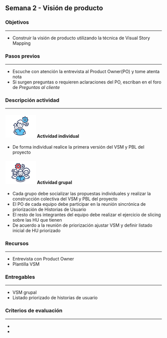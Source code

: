
## Semana 2 - Visión de producto

### Objetivos

---
* Construir la visión de producto utilizando la técnica de Visual Story Mapping

### Pasos previos

---
* Escuche con atención la entrevista al Product Owner(PO) y tome atenta nota
* Si surgen preguntas o requieren aclaraciones del PO, escriban en el foro de *Preguntas al cliente*

### Descripción actividad

---
#### ![](./../../assets/images/individuo.png) Actividad individual

* De forma individual realice la primera versión del VSM y PBL del proyecto

#### ![](./../../assets/images/grupo.png) Actividad grupal

* Cada grupo debe socializar las propuestas individuales y realizar la construcción colectiva del VSM y PBL del proyecto
* El PO de cada equipo debe participar en la reunión sincrónica de priorización de Historias de Usuario
* El resto de los integrantes del equipo debe realizar el ejercicio de slicing sobre las HU que tienen
* De acuerdo a la reunión de priorización ajustar VSM y definir listado inicial de HU priorizado


### Recursos 

---
* Entrevista con Product Owner
* Plantilla VSM

### Entregables

---
* VSM grupal
* Listado priorizado de historias de usuario 

### Criterios de evaluación

---

* 
* 
